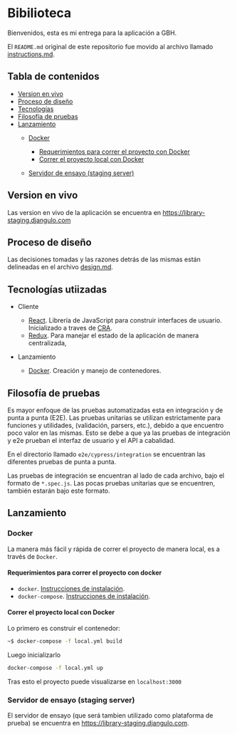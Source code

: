 # Bibilioteca

Bienvenidos, esta es mi entrega para la aplicación a GBH.

El `README.md` original de este repositorio fue movido al archivo llamado [instructions.md](./instructions.md).

## Tabla de contenidos

- [Version en vivo](#live-version)
- [Proceso de diseño](#design-process)
- [Tecnologías](#technologies)
- [Filosofía de pruebas](#testing-philosophy)
- [Lanzamiento](#deployment)
  - [Docker](#docker)
    - [Requerimientos para correr el proyecto con Docker](#requirements-docker)
    - [Correr el proyecto local con Docker](#run-locally-docker)
  
  - [Servidor de ensayo (staging server)](#staging-server)

## Version en vivo<a name="live-version"></a>

Las version en vivo de la aplicación se encuentra en <a target="_blank" rel="noopener noreferrer" href="https://library-staging.djangulo.com">https://library-staging.djangulo.com</a>

## Proceso de diseño<a name="design-process"></a>

Las decisiones tomadas y las razones detrás de las mismas están delineadas en el archivo [design.md](./design.md).

## Tecnologías utiizadas<a name="technologies"></a>

- Cliente

  - <a target="_blank" rel="noopener noreferrer" href="https://reactjs.org/">React</a>. Librería de JavaScript para construir interfaces de usuario. Inicializado a traves de <a target="_blank" rel="noopener noreferrer" href="https://github.com/facebook/create-react-app">CRA</a>.
  - <a target="_blank" rel="noopener noreferrer" href="https://redux.js.org/">Redux</a>. Para manejar el estado de la aplicación de manera centralizada,

- Lanzamiento

  - <a target="_blank" rel="noopener noreferrer" href="https://www.docker.com/">Docker</a>. Creación y manejo de contenedores.

## Filosofía de pruebas<a name="testing-philosophy"></a>

Es mayor enfoque de las pruebas automatizadas esta en integración y de punta a punta (E2E).
Las pruebas unitarias se utilizan estrictamente para funciones y utilidades, (validación, parsers, etc.), debido a que encuentro poco valor en las mismas. Esto se debe a que ya las pruebas de integración y e2e prueban el interfaz de usuario y el API a cabalidad.

En el directorio llamado `e2e/cypress/integration` se encuentran las diferentes pruebas de punta a punta.

Las pruebas de integración se encuentran al lado de cada archivo, bajo el formato de `*.spec.js`. Las pocas pruebas unitarias que se encuentren, también estarán bajo este formato.

## Lanzamiento<a name="deployment"></a>

### Docker

La manera más fácil y rápida de correr el proyecto de manera local, es a través de `Docker`.

#### Requerimientos para correr el proyecto con docker<a name="requirements-docker"></a>

- `docker`. <a target="_blank" rel="noopener noreferrer" href="https://docs.docker.com/install/linux/docker-ce/ubuntu/">Instrucciones de instalación</a>.
- `docker-compose`. <a target="_blank" rel="noopener noreferrer" href="(https://docs.docker.com/compose/install/">Instrucciones de instalación</a>.

#### Correr el proyecto local con Docker<a name="run-locally-docker"></a>

Lo primero es construir el contenedor:

```bash
~$ docker-compose -f local.yml build
```

Luego inicializarlo

```bash
docker-compose -f local.yml up
```

Tras esto el proyecto puede visualizarse en `localhost:3000`

### Servidor de ensayo (staging server)<a name="staging-server"></a>

El servidor de ensayo (que será tambien utilizado como plataforma de prueba) se encuentra en <a target="_blank" rel="noopener noreferrer" href="https://library-staging.djangulo.com">https://library-staging.djangulo.com</a>.

<!-- TODO como se lanza el servidor de ensayo -->
